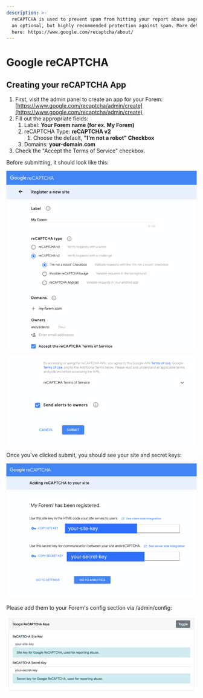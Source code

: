 ```yaml
---
description: >-
  reCAPTCHA is used to prevent spam from hitting your report abuse page. This is
  an optional, but highly recommended protection against spam. More details
  here: https://www.google.com/recaptcha/about/
---
```


# Google reCAPTCHA

## Creating your reCAPTCHA App

1. First, visit the admin panel to create an app for your Forem: [https://www.google.com/recaptcha/admin/create](https://www.google.com/recaptcha/admin/create)
2. Fill out the appropriate fields:
   1. Label: **Your Forem name \(for ex. My Forem\)**
   2. reCAPTCHA Type: **reCAPTCHA v2**
      1. Choose the default, **"I'm not a robot" Checkbox**
   3. Domains: **your-domain.com**
3. Check the "Accept the Terms of Service" checkbox.

Before submitting, it should look like this:

![](../../../.gitbook/assets/image%20%281%29.png)

![](../../../.gitbook/assets/image.png)

Once you've clicked submit, you should see your site and secret keys:  


![](../../../.gitbook/assets/recaptcha-submit-example.png)

Please add them to your Forem's config section via /admin/config:

![](../../../.gitbook/assets/screen-shot-2020-10-08-at-9.54.03-am.png)

